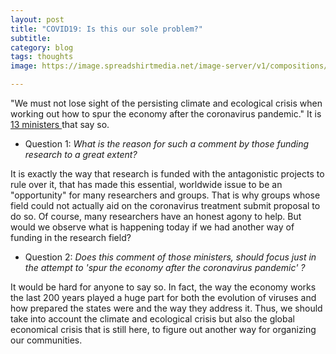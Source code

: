 ```yaml
---
layout: post
title: "COVID19: Is this our sole problem?"
subtitle: 
category: blog
tags: thoughts
image: https://image.spreadshirtmedia.net/image-server/v1/compositions/T6A17PA5835PT17X31Y52D161853936W24897H29877/views/1,width=550,height=550,appearanceId=17,backgroundColor=3450B5,noPt=true/anti-europe-european-union-no-eu-mens-t-shirt.jpg

---
```


"We must not lose sight of the persisting climate and ecological crisis when working out how to spur the economy after the coronavirus pandemic."
It is [13 ministers ](https://www.climatechangenews.com/2020/04/09/european-green-deal-must-central-resilient-recovery-covid-19/)  that say so.

* Question 1: *What is the reason for such a comment by those funding research to a great extent?*

It is exactly the way that research is funded with the antagonistic projects to rule over it, that has made this essential, worldwide issue to be an "opportunity" for many researchers and groups.
That is why groups whose field could not actually aid on the coronavirus treatment submit proposal to do so. Of course, many researchers have an honest agony to help. But would we observe
what is happening today if we had another way of funding in the research field?

* Question 2: *Does this comment of those ministers, should focus just in the attempt to 'spur the economy after the coronavirus pandemic' ?*

It would be hard for anyone to say so. In fact, the way the economy works the last 200 years played a huge part for both the evolution of viruses and how prepared
the states were and the way they address it. Thus, we should take into account the climate and ecological crisis but also the global economical crisis that is still here,
to figure out another way for organizing our communities.
